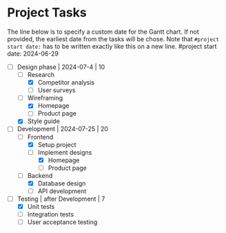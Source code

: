 # Project Tasks

The line below is to specify a custom date for the Gantt chart. If not provided, the earliest date from the tasks will be chose.
Note that `#project start date:` has to be written exactly like this on a new line.
#project start date: 2024-06-29  

- [ ] Design phase | 2024-07-4 | 10
  - [ ] Research
    - [x] Competitor analysis
    - [ ] User surveys
  - [ ] Wireframing
    - [x] Homepage
    - [ ] Product page
  - [x] Style guide
- [ ] Development | 2024-07-25 | 20
  - [ ] Frontend
    - [x] Setup project
    - [ ] Implement designs
      - [x] Homepage
      - [ ] Product page
  - [ ] Backend
    - [x] Database design
    - [ ] API development
- [ ] Testing | after Development | 7
  - [x] Unit tests
  - [ ] Integration tests
  - [ ] User acceptance testing
